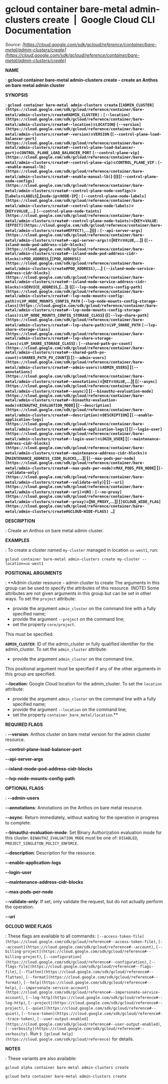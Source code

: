 # gcloud container bare-metal admin-clusters create  |  Google Cloud CLI Documentation

*Source: [https://cloud.google.com/sdk/gcloud/reference/container/bare-metal/admin-clusters/create](https://cloud.google.com/sdk/gcloud/reference/container/bare-metal/admin-clusters/create)*

**NAME**

: **gcloud container bare-metal admin-clusters create - create an Anthos on bare metal admin cluster**

**SYNOPSIS**

: **`gcloud container bare-metal admin-clusters create` (`[ADMIN_CLUSTER](https://cloud.google.com/sdk/gcloud/reference/container/bare-metal/admin-clusters/create#ADMIN_CLUSTER)` : `[--location](https://cloud.google.com/sdk/gcloud/reference/container/bare-metal/admin-clusters/create#--location)`=`LOCATION`) `[--version](https://cloud.google.com/sdk/gcloud/reference/container/bare-metal/admin-clusters/create#--version)`=`VERSION` (`[--control-plane-load-balancer-port](https://cloud.google.com/sdk/gcloud/reference/container/bare-metal/admin-clusters/create#--control-plane-load-balancer-port)`=`CONTROL_PLANE_LOAD_BALANCER_PORT` `[--control-plane-vip](https://cloud.google.com/sdk/gcloud/reference/container/bare-metal/admin-clusters/create#--control-plane-vip)`=`CONTROL_PLANE_VIP` : `[--enable-manual-lb](https://cloud.google.com/sdk/gcloud/reference/container/bare-metal/admin-clusters/create#--enable-manual-lb)`) ((((`[--control-plane-node-configs](https://cloud.google.com/sdk/gcloud/reference/container/bare-metal/admin-clusters/create#--control-plane-node-configs)`=[`labels`=`LABELS`],[`node-ip`=`NODE-IP`] : `[--control-plane-node-labels](https://cloud.google.com/sdk/gcloud/reference/container/bare-metal/admin-clusters/create#--control-plane-node-labels)`=[`KEY`=`VALUE`,…] `[--control-plane-node-taints](https://cloud.google.com/sdk/gcloud/reference/container/bare-metal/admin-clusters/create#--control-plane-node-taints)`=[`KEY`=`VALUE`:`[EFFECT](https://cloud.google.com/sdk/gcloud/reference/container/bare-metal/admin-clusters/create#EFFECT)`,…]))) : `[--api-server-args](https://cloud.google.com/sdk/gcloud/reference/container/bare-metal/admin-clusters/create#--api-server-args)`=[`KEY`=`VALUE`,…]) (`[--island-mode-pod-address-cidr-blocks](https://cloud.google.com/sdk/gcloud/reference/container/bare-metal/admin-clusters/create#--island-mode-pod-address-cidr-blocks)`=`POD_ADDRESS`,[`[POD_ADDRESS](https://cloud.google.com/sdk/gcloud/reference/container/bare-metal/admin-clusters/create#POD_ADDRESS)`,…] `[--island-mode-service-address-cidr-blocks](https://cloud.google.com/sdk/gcloud/reference/container/bare-metal/admin-clusters/create#--island-mode-service-address-cidr-blocks)`=`SERVICE_ADDRESS`,[…]) ((`[--lvp-node-mounts-config-path](https://cloud.google.com/sdk/gcloud/reference/container/bare-metal/admin-clusters/create#--lvp-node-mounts-config-path)`=`LVP_NODE_MOUNTS_CONFIG_PATH` `[--lvp-node-mounts-config-storage-class](https://cloud.google.com/sdk/gcloud/reference/container/bare-metal/admin-clusters/create#--lvp-node-mounts-config-storage-class)`=`LVP_NODE_MOUNTS_CONFIG_STORAGE_CLASS`) ((`[--lvp-share-path](https://cloud.google.com/sdk/gcloud/reference/container/bare-metal/admin-clusters/create#--lvp-share-path)`=`LVP_SHARE_PATH` `[--lvp-share-storage-class](https://cloud.google.com/sdk/gcloud/reference/container/bare-metal/admin-clusters/create#--lvp-share-storage-class)`=`LVP_SHARE_STORAGE_CLASS`) : `[--shared-path-pv-count](https://cloud.google.com/sdk/gcloud/reference/container/bare-metal/admin-clusters/create#--shared-path-pv-count)`=`SHARED_PATH_PV_COUNT`)) [`[--admin-users](https://cloud.google.com/sdk/gcloud/reference/container/bare-metal/admin-clusters/create#--admin-users)`=`ADMIN_USERS`] [`[--annotations](https://cloud.google.com/sdk/gcloud/reference/container/bare-metal/admin-clusters/create#--annotations)`=[`KEY`=`VALUE`,…]] [`[--async](https://cloud.google.com/sdk/gcloud/reference/container/bare-metal/admin-clusters/create#--async)`] [`[--binauthz-evaluation-mode](https://cloud.google.com/sdk/gcloud/reference/container/bare-metal/admin-clusters/create#--binauthz-evaluation-mode)`=`BINAUTHZ_EVALUATION_MODE`] [`[--description](https://cloud.google.com/sdk/gcloud/reference/container/bare-metal/admin-clusters/create#--description)`=`DESCRIPTION`] [`[--enable-application-logs](https://cloud.google.com/sdk/gcloud/reference/container/bare-metal/admin-clusters/create#--enable-application-logs)`] [`[--login-user](https://cloud.google.com/sdk/gcloud/reference/container/bare-metal/admin-clusters/create#--login-user)`=`LOGIN_USER`] [`[--maintenance-address-cidr-blocks](https://cloud.google.com/sdk/gcloud/reference/container/bare-metal/admin-clusters/create#--maintenance-address-cidr-blocks)`=[`MAINTENANCE_ADDRESS_CIDR_BLOCKS`,…]] [`[--max-pods-per-node](https://cloud.google.com/sdk/gcloud/reference/container/bare-metal/admin-clusters/create#--max-pods-per-node)`=`MAX_PODS_PER_NODE`] [`[--validate-only](https://cloud.google.com/sdk/gcloud/reference/container/bare-metal/admin-clusters/create#--validate-only)`] [`[--uri](https://cloud.google.com/sdk/gcloud/reference/container/bare-metal/admin-clusters/create#--uri)`=`URI` : `[--no-proxy](https://cloud.google.com/sdk/gcloud/reference/container/bare-metal/admin-clusters/create#--proxy)`=[`NO_PROXY`,…]] [`[GCLOUD_WIDE_FLAG](https://cloud.google.com/sdk/gcloud/reference/container/bare-metal/admin-clusters/create#GCLOUD-WIDE-FLAGS) …`]**

**DESCRIPTION**

: Create an Anthos on bare metal admin cluster.

**EXAMPLES**

: To create a cluster named ``my-cluster``
managed in location ``us-west1``, run:

```
gcloud container bare-metal admin-clusters create my-cluster --location=us-west1
```

**POSITIONAL ARGUMENTS**

: **Admin cluster resource - admin cluster to create The arguments in this group can
be used to specify the attributes of this resource. (NOTE) Some attributes are
not given arguments in this group but can be set in other ways.
To set the `project` attribute:

- provide the argument `admin_cluster` on the command line with a fully
specified name;
- provide the argument `--project` on the command line;
- set the property `core/project`.

This must be specified.

**`ADMIN_CLUSTER`**:
ID of the admin_cluster or fully qualified identifier for the admin_cluster.
To set the `admin_cluster` attribute:

- provide the argument `admin_cluster` on the command line.

This positional argument must be specified if any of the other arguments in this
group are specified.

**--location**:
Google Cloud location for the admin_cluster.
To set the `location` attribute:

- provide the argument `admin_cluster` on the command line with a fully
specified name;
- provide the argument `--location` on the command line;
- set the property `container_bare_metal/location`.**

**REQUIRED FLAGS**

: **--version**:
Anthos cluster on bare metal version for the admin cluster resource.

**--control-plane-load-balancer-port**

**--api-server-args**

**--island-mode-pod-address-cidr-blocks**

**--lvp-node-mounts-config-path**

**OPTIONAL FLAGS**

: **--admin-users**

**--annotations**:
Annotations on the Anthos on bare metal resource.

**--async**:
Return immediately, without waiting for the operation in progress to complete.

**--binauthz-evaluation-mode**:
Set Binary Authorization evaluation mode for this cluster.
`BINAUTHZ_EVALUATION_MODE` must be one of:
`DISABLED`, `PROJECT_SINGLETON_POLICY_ENFORCE`.

**--description**:
Description for the resource.

**--enable-application-logs**

**--login-user**

**--maintenance-address-cidr-blocks**

**--max-pods-per-node**

**--validate-only**:
If set, only validate the request, but do not actually perform the operation.

**--uri**

**GCLOUD WIDE FLAGS**

: These flags are available to all commands: `[--access-token-file](https://cloud.google.com/sdk/gcloud/reference#--access-token-file)`,
`[--account](https://cloud.google.com/sdk/gcloud/reference#--account)`, `[--billing-project](https://cloud.google.com/sdk/gcloud/reference#--billing-project)`,
`[--configuration](https://cloud.google.com/sdk/gcloud/reference#--configuration)`,
`[--flags-file](https://cloud.google.com/sdk/gcloud/reference#--flags-file)`,
`[--flatten](https://cloud.google.com/sdk/gcloud/reference#--flatten)`, `[--format](https://cloud.google.com/sdk/gcloud/reference#--format)`, `[--help](https://cloud.google.com/sdk/gcloud/reference#--help)`, `[--impersonate-service-account](https://cloud.google.com/sdk/gcloud/reference#--impersonate-service-account)`,
`[--log-http](https://cloud.google.com/sdk/gcloud/reference#--log-http)`,
`[--project](https://cloud.google.com/sdk/gcloud/reference#--project)`, `[--quiet](https://cloud.google.com/sdk/gcloud/reference#--quiet)`, `[--trace-token](https://cloud.google.com/sdk/gcloud/reference#--trace-token)`, `[--user-output-enabled](https://cloud.google.com/sdk/gcloud/reference#--user-output-enabled)`,
`[--verbosity](https://cloud.google.com/sdk/gcloud/reference#--verbosity)`.
Run `$ [gcloud help](https://cloud.google.com/sdk/gcloud/reference)` for details.

**NOTES**

: These variants are also available:

```
gcloud alpha container bare-metal admin-clusters create
```

```
gcloud beta container bare-metal admin-clusters create
```